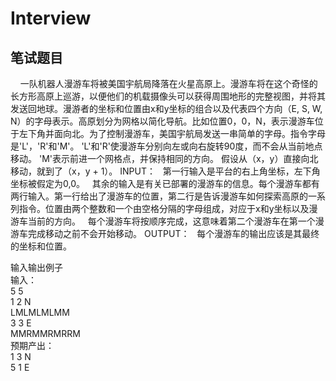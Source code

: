 # Interview
## 笔试题目

&nbsp;&nbsp;&nbsp;&nbsp;一队机器人漫游车将被美国宇航局降落在火星高原上。漫游车将在这个奇怪的长方形高原上巡游，以便他们的机载摄像头可以获得周围地形的完整视图，并将其发送回地球。漫游者的坐标和位置由x和y坐标的组合以及代表四个方向（E, S, W, N）的字母表示。高原划分为网格以简化导航。比如位置0，0，N，表示漫游车位于左下角并面向北。为了控制漫游车，美国宇航局发送一串简单的字母。指令字母是'L'，'R'和'M'。 'L'和'R'使漫游车分别向左或向右旋转90度，而不会从当前地点移动。 'M'表示前进一个网格点，并保持相同的方向。
假设从（x，y）直接向北移动，就到了（x，y + 1）。
INPUT：
&nbsp;&nbsp;第一行输入是平台的右上角坐标，左下角坐标被假定为0,0。
&nbsp;&nbsp;其余的输入是有关已部署的漫游车的信息。每个漫游车都有两行输入。第一行给出了漫游车的位置，第二行是告诉漫游车如何探索高原的一系列指令。位置由两个整数和一个由空格分隔的字母组成，对应于x和y坐标以及漫游车当前的方向。
&nbsp;&nbsp;每个漫游车将按顺序完成，这意味着第二个漫游车在第一个漫游车完成移动之前不会开始移动。
OUTPUT：
&nbsp;&nbsp;每个漫游车的输出应该是其最终的坐标和位置。


输入输出例子<br>
输入：<br>
5 5<br>
1 2 N<br>
LMLMLMLMM<br>
3 3 E<br>
MMRMMRMRRM<br>
预期产出：<br>
1 3 N<br>
5 1 E
